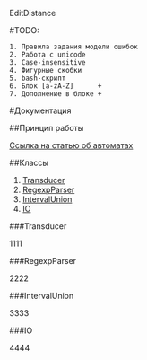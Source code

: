 EditDistance

#TODO:

    1. Правила задания модели ошибок
    2. Работа с unicode
    3. Case-insensitive
    4. Фигурные скобки
    5. bash-скрипт
    6. Блок [a-zA-Z]      +
    7. Дополнение в блоке +



#Документация

##Принцип работы

[Ссылка на статью об автоматах](http://arxiv.org/pdf/0904.4686.pdf)

##Классы

1. [Transducer](###Transducer)
2. [RegexpParser](###RegexpParser)
3. [IntervalUnion](###IntervalUnion)
4. [IO](#IO)

###Transducer

1111    

###RegexpParser

2222

###IntervalUnion

3333

###IO

4444
